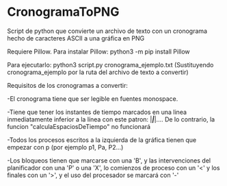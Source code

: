 # CronogramaToPNG
Script de python que convierte un archivo de texto con un cronograma hecho de caracteres ASCII a una gráfica en PNG 

Requiere Pillow. Para instalar Pillow:
python3 -m pip install Pillow

Para ejecutarlo:
python3 script.py cronograma_ejemplo.txt
(Sustituyendo cronograma_ejemplo por la ruta del archivo de texto a convertir)

Requisitos de los cronogramas a convertir:

-El cronograma tiene que ser legible en fuentes monospace.

-Tiene que tener los instantes de tiempo marcados en una linea inmediatamente inferior a la línea con este patron: |___|___|.... De lo contrario, la funcion "calculaEspaciosDeTiempo" no funcionará

-Todos los procesos escritos a la izquierda de la gráfica tienen que empezar con p (por ejemplo p1, Pa, P2...)
    
-Los bloqueos tienen que marcarse con una 'B', y las intervenciones del planificador con una 'P' o una 'X', lo comienzos de proceso con un '<' y los finales con un '>', y el uso del procesador se marcará con '-'
    
